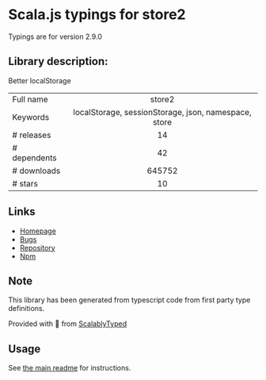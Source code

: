 
# Scala.js typings for store2

Typings are for version 2.9.0

## Library description:
Better localStorage

|                    |                 |
| ------------------ | :-------------: |
| Full name          | store2 |
| Keywords           | localStorage, sessionStorage, json, namespace, store |
| # releases         | 14 |
| # dependents       | 42 |
| # downloads        | 645752 |
| # stars            | 10 |

## Links
- [Homepage](https://github.com/nbubna/store#readme)
- [Bugs](http://github.com/nbubna/store/issues)
- [Repository](https://github.com/nbubna/store)
- [Npm](https://www.npmjs.com/package/store2)
    


## Note
This library has been generated from typescript code from first party type definitions.

Provided with :purple_heart: from [ScalablyTyped](https://github.com/oyvindberg/ScalablyTyped)

## Usage
See [the main readme](../../readme.md) for instructions.


